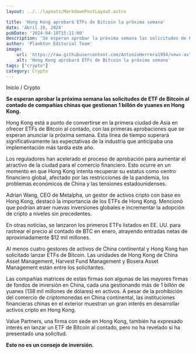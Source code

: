 ```yaml
---
layout: ../../layouts/MarkdownPostLayout.astro

title: 'Hong Kong aprobará ETFs de Bitcoin la próxima semana'
date: 'Abril 10, 2024'
pubDate: '2024-04-10T15:11:00'
description: 'Se esperan aprobar la próxima semana las solicitudes de ETF de Bitcoin al contado de compañías chinas que gestionan 1 billón de yuanes en Hong Kong.'
author: 'Plankton Editorial Team'
image:
    url: 'https://raw.githubusercontent.com/AntonioHerrera1994/news-astro/master/src/assets/crypto/crypto67.webp'
    alt: 'Hong Kong aprobará ETFs de Bitcoin la próxima semana'
tags: ["crypto"]
category: Crypto
---
```


<span><a href="/" style="text-decoration:none;color:#0F1416">Inicio</a> / <a href="/crypto" style="text-decoration:none;color:#0F1416">Crypto</a></span>


<p style="font-weight: bold;">Se esperan aprobar la próxima semana las solicitudes de ETF de Bitcoin al contado de compañías chinas que gestionan 1 billón de yuanes en Hong Kong.</p>

Hong Kong está a punto de convertirse en la primera ciudad de Asia en ofrecer ETFs de Bitcoin al contado, con las primeras aprobaciones que se esperan anunciar la próxima semana. Esta línea de tiempo superará significativamente las expectativas de la industria que anticipaba una implementación más tardía este año.

Los reguladores han acelerado el proceso de aprobación para aumentar el atractivo de la ciudad para el comercio financiero. Esto ocurre en un momento en que Hong Kong intenta recuperar su estatus como centro financiero global, afectado por las restricciones de la pandemia, los problemas económicos de China y las tensiones estadounidenses.

Adrian Wang, CEO de Metalpha, un gestor de activos cripto con base en Hong Kong, destacó la importancia de los ETFs de Hong Kong. Mencionó que podrían atraer nuevas inversiones globales e incrementar la adopción de cripto a niveles sin precedentes.

En otras noticias, se lanzaron los primeros ETFs listados en EE. UU. para rastrear el precio al contado de BTC en enero, atrayendo entradas netas de aproximadamente $12 mil millones.

Al menos cuatro gestores de activos de China continental y Hong Kong han solicitado lanzar ETFs de Bitcoin. Las unidades de Hong Kong de China Asset Management, Harvest Fund Management y Bosera Asset Management están entre los solicitantes.

Las compañías matrices de estas firmas son algunas de las mayores firmas de fondos de inversión en China, cada una gestionando más de 1 billón de yuanes (138 mil millones de dólares) en activos. A pesar de la prohibición del comercio de criptomonedas en China continental, las instituciones financieras chinas en el exterior muestran un gran interés en desarrollar activos cripto en Hong Kong.

Value Partners, una firma con sede en Hong Kong, también ha expresado interés en lanzar un ETF de Bitcoin al contado, pero no ha revelado si ha presentado una solicitud.

**Esto no es un consejo de inversión.**
